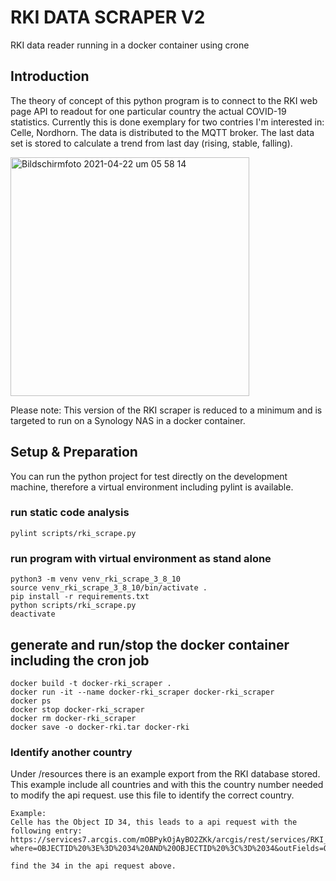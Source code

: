 # RKI DATA SCRAPER V2
RKI data reader running in a docker container using crone

## Introduction
The theory of concept of this python program is to connect to the RKI web page API to readout for one particular country the actual COVID-19 statistics. Currently this is done exemplary for two contries I'm interested in: Celle, Nordhorn.
The data is distributed to the MQTT broker. The last data set is stored to calculate a trend from last day (rising, stable, falling).

<img width="382" alt="Bildschirmfoto 2021-04-22 um 05 58 14" src="https://user-images.githubusercontent.com/9803344/115653866-449f9980-a330-11eb-8991-7aa8b52b673f.png">

Please note: This version of the RKI scraper is reduced to a minimum and is targeted to run on a Synology NAS in a docker container.


## Setup & Preparation
You can run the python project for test directly on the development machine, therefore a virtual environment including pylint is available.

### run static code analysis
```
pylint scripts/rki_scrape.py
```

### run program with virtual environment as stand alone
```
python3 -m venv venv_rki_scrape_3_8_10
source venv_rki_scrape_3_8_10/bin/activate .
pip install -r requirements.txt
python scripts/rki_scrape.py
deactivate
```

## generate and run/stop the docker container including the cron job
```
docker build -t docker-rki_scraper .
docker run -it --name docker-rki_scraper docker-rki_scraper
docker ps
docker stop docker-rki_scraper
docker rm docker-rki_scraper
docker save -o docker-rki.tar docker-rki
```
### Identify another country
Under /resources there is an example export from the RKI database stored. This example include all countries and with this the country number needed to modify the api request. use this file to identify the correct country.
```
Example:
Celle has the Object ID 34, this leads to a api request with the following entry:
https://services7.arcgis.com/mOBPykOjAyBO2ZKk/arcgis/rest/services/RKI_Landkreisdaten/FeatureServer/0/query?where=OBJECTID%20%3E%3D%2034%20AND%20OBJECTID%20%3C%3D%2034&outFields=OBJECTID,GEN,BEZ,death_rate,cases,deaths,cases_per_100k,cases_per_population,last_update,cases7_per_100k,recovered,cases7_bl_per_100k,cases7_bl,death7_bl,cases7_lk,death7_lk,cases7_per_100k_txt,AdmUnitId&outSR=4326&f=json

find the 34 in the api request above.

```

